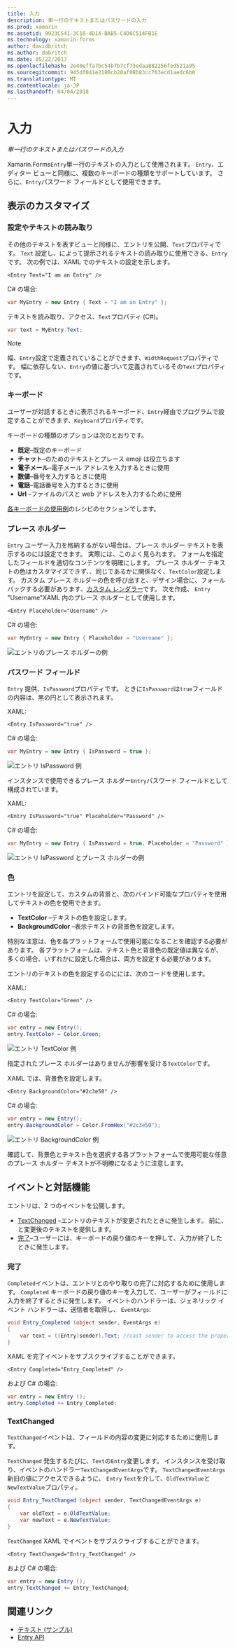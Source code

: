 ```yaml
---
title: 入力
description: 単一行のテキストまたはパスワードの入力
ms.prod: xamarin
ms.assetid: 9923C541-3C10-4D14-BAB5-C4D6C514FB1E
ms.technology: xamarin-forms
author: davidbritch
ms.author: dabritch
ms.date: 05/22/2017
ms.openlocfilehash: 2e40effa7bc54b7b7cf73edaa882256fed521a95
ms.sourcegitcommit: 945df041e2180cb20af08b83cc703ecd1aedc6b0
ms.translationtype: MT
ms.contentlocale: ja-JP
ms.lasthandoff: 04/04/2018
---
```

# <a name="entry"></a>入力

_単一行のテキストまたはパスワードの入力_

Xamarin.Forms`Entry`単一行のテキストの入力として使用されます。 `Entry`、エディター ビューと同様に、複数のキーボードの種類をサポートしています。 さらに、`Entry`パスワード フィールドとして使用できます。

## <a name="display-customization"></a>表示のカスタマイズ

### <a name="setting-and-reading-text"></a>設定やテキストの読み取り

その他のテキストを表すビューと同様に、エントリを公開、`Text`プロパティです。 `Text` 設定し、によって提示されるテキストの読み取りに使用できる、`Entry`です。 次の例では、XAML でのテキストの設定を示します。

```xaml
<Entry Text="I am an Entry" />
```

C# の場合:

```csharp
var MyEntry = new Entry { Text = "I am an Entry" };
```

テキストを読み取り、アクセス、`Text`プロパティ (C#)。

```csharp
var text = MyEntry.Text;
```

> [!NOTE]
> 幅、`Entry`設定で定義されていることができます、`WidthRequest`プロパティです。 幅に依存しない、`Entry`の値に基づいて定義されているその`Text`プロパティです。

### <a name="keyboards"></a>キーボード

ユーザーが対話するときに表示されるキーボード、`Entry`経由でプログラムで設定することができます、`Keyboard`プロパティです。

キーボードの種類のオプションは次のとおりです。

- **既定**&ndash;既定のキーボード
- **チャット**&ndash;のためのテキストとプレース emoji は役立ちます
- **電子メール**&ndash;電子メール アドレスを入力するときに使用
- **数値**&ndash;番号を入力するときに使用
- **電話**&ndash;電話番号を入力するときに使用
- **Url** &ndash;ファイルのパスと web アドレスを入力するために使用

[各キーボードの使用例](https://developer.xamarin.com/recipes/cross-platform/xamarin-forms/choose-keyboard-for-entry/)のレシピのセクションでします。

### <a name="placeholders"></a>プレース ホルダー

`Entry` ユーザー入力を格納するがない場合は、プレース ホルダー テキストを表示するのには設定できます。 実際には、このよく見られます。 フォームを指定したフィールドを適切なコンテンツを明確にします。 プレース ホルダー テキストの色はカスタマイズできず、、同じであるかに関係なく、`TextColor`設定します。 カスタム プレース ホルダーの色を呼び出すと、デザイン場合に、フォールバックする必要があります、[カスタム レンダラー]()です。 次を作成、 `Entry` "Username"XAML 内のプレース ホルダーとして使用します。

```xaml
<Entry Placeholder="Username" />
```

C# の場合:

```csharp
var MyEntry = new Entry { Placeholder = "Username" };
```

![](entry-images/placeholder.png "エントリのプレース ホルダーの例")

### <a name="password-fields"></a>パスワード フィールド

`Entry` 提供、`IsPassword`プロパティです。 ときに`IsPassword`は`true`フィールドの内容は、黒の円として表示されます。

XAML:

```xaml
<Entry IsPassword="true" />
```

C# の場合:

```csharp
var MyEntry = new Entry { IsPassword = true };
```

![](entry-images/password.png "エントリ IsPassword 例")

インスタンスで使用できるプレース ホルダー`Entry`パスワード フィールドとして構成されています。

XAML:

```xaml
<Entry IsPassword="true" Placeholder="Password" />
```

C# の場合:

```csharp
var MyEntry = new Entry { IsPassword = true, Placeholder = "Password" };
```

![](entry-images/passwordplaceholder.png "エントリ IsPassword とプレース ホルダーの例")


### <a name="colors"></a>色

エントリを設定して、カスタムの背景と、次のバインド可能なプロパティを使用してテキストの色を使用できます。

- **TextColor** &ndash;テキストの色を設定します。
- **BackgroundColor** &ndash;表示テキストの背景色を設定します。

特別な注意は、色を各プラットフォームで使用可能になることを確認する必要があります。 各プラットフォームは、テキスト色と背景色の既定値は異なるが、多くの場合、いずれかに設定した場合は、両方を設定する必要があります。

エントリのテキストの色を設定するのにには、次のコードを使用します。

XAML:

```xaml
<Entry TextColor="Green" />
```

C# の場合:

```csharp
var entry = new Entry();
entry.TextColor = Color.Green;
```

![](entry-images/textcolor.png "エントリ TextColor 例")

指定されたプレース ホルダーはありませんが影響を受ける`TextColor`です。

XAML では、背景色を設定します。

```xaml
<Entry BackgroundColor="#2c3e50" />
```

C# の場合:

```csharp
var entry = new Entry();
entry.BackgroundColor = Color.FromHex("#2c3e50");
```

![](entry-images/textbackgroundcolor.png "エントリ BackgroundColor 例")

確認して、背景色とテキスト色を選択する各プラットフォームで使用可能な任意のプレース ホルダー テキストが不明瞭になるように注意します。

## <a name="events-and-interactivity"></a>イベントと対話機能

エントリは、2 つのイベントを公開します。

- [TextChanged](http://developer.xamarin.com/api/event/Xamarin.Forms.Entry.TextChanged/) &ndash;エントリのテキストが変更されたときに発生します。 前に、と変更後のテキストを提供します。
- [完了](http://developer.xamarin.com/api/event/Xamarin.Forms.Entry.Completed/)&ndash;ユーザーには、キーボードの戻り値のキーを押して、入力が終了したときに発生します。

### <a name="completed"></a>完了

`Completed`イベントは、エントリとのやり取りの完了に対応するために使用します。 `Completed` キーボードの戻り値のキーを入力して、ユーザーがフィールドに入力を終了するときに発生します。 イベントのハンドラーは、ジェネリック イベント ハンドラーは、送信者を取得し、 `EventArgs`:

```csharp
void Entry_Completed (object sender, EventArgs e)
{
    var text = ((Entry)sender).Text; //cast sender to access the properties of the Entry
}
```

XAML を完了イベントをサブスクライブすることができます。

```xaml
<Entry Completed="Entry_Completed" />
```

および C# の場合:

```csharp
var entry = new Entry ();
entry.Completed += Entry_Completed;
```

### <a name="textchanged"></a>TextChanged

`TextChanged`イベントは、フィールドの内容の変更に対応するために使用します。

`TextChanged` 発生するたびに、`Text`の`Entry`変更します。 インスタンスを受け取り、イベントのハンドラー`TextChangedEventArgs`です。 `TextChangedEventArgs` 新旧の値にアクセスできるように、 `Entry` `Text`を介して、`OldTextValue`と`NewTextValue`プロパティ。

```csharp
void Entry_TextChanged (object sender, TextChangedEventArgs e)
{
    var oldText = e.OldTextValue;
    var newText = e.NewTextValue;
}
```

`TextChanged` XAML でイベントをサブスクライブすることができます。

```xaml
<Entry TextChanged="Entry_TextChanged" />
```

および C# の場合:

```csharp
var entry = new Entry ();
entry.TextChanged += Entry_TextChanged;
```


## <a name="related-links"></a>関連リンク

- [テキスト (サンプル)](https://developer.xamarin.com/samples/xamarin-forms/UserInterface/Text)
- [Entry API](https://developer.xamarin.com/api/type/Xamarin.Forms.Entry/)
